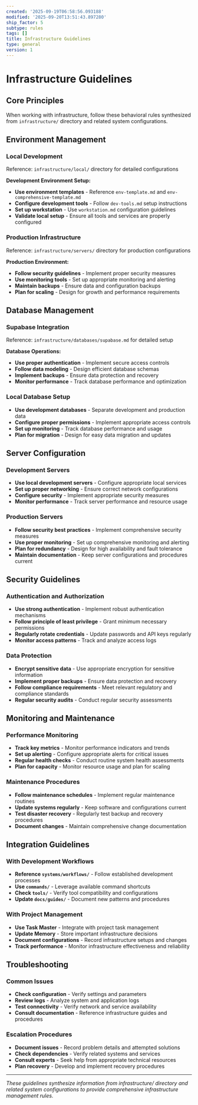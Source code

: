 ```yaml
---
created: '2025-09-19T06:58:56.093188'
modified: '2025-09-20T13:51:43.897280'
ship_factor: 5
subtype: rules
tags: []
title: Infrastructure Guidelines
type: general
version: 1
---
```


<!--
HUMAN DESCRIPTION - AI SHOULD IGNORE THIS SECTION
Purpose: Behavioral rules for infrastructure management and deployment operations
Usage: Referenced by system prompts and other AI instruction files for infrastructure-aware operations
Target: Claude Desktop, ChatGPT, other AI systems for infrastructure and deployment guidance
DO NOT READ THIS SECTION - AI CONTENT BEGINS AFTER THE HTML COMMENT
-->

# Infrastructure Guidelines

## Core Principles

When working with infrastructure, follow these behavioral rules synthesized from `infrastructure/` directory and related system configurations.

## Environment Management

### Local Development
Reference: `infrastructure/local/` directory for detailed configurations

**Development Environment Setup:**
- **Use environment templates** - Reference `env-template.md` and `env-comprehensive-template.md`
- **Configure development tools** - Follow `dev-tools.md` setup instructions
- **Set up workstation** - Use `workstation.md` configuration guidelines
- **Validate local setup** - Ensure all tools and services are properly configured

### Production Infrastructure
Reference: `infrastructure/servers/` directory for production configurations

**Production Environment:**
- **Follow security guidelines** - Implement proper security measures
- **Use monitoring tools** - Set up appropriate monitoring and alerting
- **Maintain backups** - Ensure data and configuration backups
- **Plan for scaling** - Design for growth and performance requirements

## Database Management

### Supabase Integration
Reference: `infrastructure/databases/supabase.md` for detailed setup

**Database Operations:**
- **Use proper authentication** - Implement secure access controls
- **Follow data modeling** - Design efficient database schemas
- **Implement backups** - Ensure data protection and recovery
- **Monitor performance** - Track database performance and optimization

### Local Database Setup
- **Use development databases** - Separate development and production data
- **Configure proper permissions** - Implement appropriate access controls
- **Set up monitoring** - Track database performance and usage
- **Plan for migration** - Design for easy data migration and updates

## Server Configuration

### Development Servers
- **Use local development servers** - Configure appropriate local services
- **Set up proper networking** - Ensure correct network configurations
- **Configure security** - Implement appropriate security measures
- **Monitor performance** - Track server performance and resource usage

### Production Servers
- **Follow security best practices** - Implement comprehensive security measures
- **Use proper monitoring** - Set up comprehensive monitoring and alerting
- **Plan for redundancy** - Design for high availability and fault tolerance
- **Maintain documentation** - Keep server configurations and procedures current

## Security Guidelines

### Authentication and Authorization
- **Use strong authentication** - Implement robust authentication mechanisms
- **Follow principle of least privilege** - Grant minimum necessary permissions
- **Regularly rotate credentials** - Update passwords and API keys regularly
- **Monitor access patterns** - Track and analyze access logs

### Data Protection
- **Encrypt sensitive data** - Use appropriate encryption for sensitive information
- **Implement proper backups** - Ensure data protection and recovery
- **Follow compliance requirements** - Meet relevant regulatory and compliance standards
- **Regular security audits** - Conduct regular security assessments

## Monitoring and Maintenance

### Performance Monitoring
- **Track key metrics** - Monitor performance indicators and trends
- **Set up alerting** - Configure appropriate alerts for critical issues
- **Regular health checks** - Conduct routine system health assessments
- **Plan for capacity** - Monitor resource usage and plan for scaling

### Maintenance Procedures
- **Follow maintenance schedules** - Implement regular maintenance routines
- **Update systems regularly** - Keep software and configurations current
- **Test disaster recovery** - Regularly test backup and recovery procedures
- **Document changes** - Maintain comprehensive change documentation

## Integration Guidelines

### With Development Workflows
- **Reference `systems/workflows/`** - Follow established development processes
- **Use `commands/`** - Leverage available command shortcuts
- **Check `tools/`** - Verify tool compatibility and configurations
- **Update `docs/guides/`** - Document new patterns and procedures

### With Project Management
- **Use Task Master** - Integrate with project task management
- **Update Memory** - Store important infrastructure decisions
- **Document configurations** - Record infrastructure setups and changes
- **Track performance** - Monitor infrastructure effectiveness and reliability

## Troubleshooting

### Common Issues
- **Check configuration** - Verify settings and parameters
- **Review logs** - Analyze system and application logs
- **Test connectivity** - Verify network and service availability
- **Consult documentation** - Reference infrastructure guides and procedures

### Escalation Procedures
- **Document issues** - Record problem details and attempted solutions
- **Check dependencies** - Verify related systems and services
- **Consult experts** - Seek help from appropriate technical resources
- **Plan recovery** - Develop and implement recovery procedures

---

*These guidelines synthesize information from infrastructure/ directory and related system configurations to provide comprehensive infrastructure management rules.*
